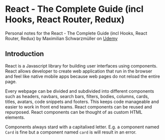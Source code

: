 # React - The Complete Guide (incl Hooks, React Router, Redux)

Personal notes for the React - The Complete Guide (incl Hooks, React Router, Redux) by Maximilian Schwarzmüller on [Udemy](https://www.udemy.com/react-the-complete-guide-incl-redux/)

## Introduction

React is a Javascript library for building user interfaces using components. React allows developer to create web application that run in the browser and feel like native mobile apps because web pages do not reload the entire page.

Every webpage can be divided and subdivided into different components such as headers, navbars, search bars, filters, bodies, columns, cards, titles, avatars, code snippets and footers. This keeps code manageable and easier to work in front end teams. React components can be reused and repurposed. React components can be thought of as custom HTML elements.

Components always stard with a capitalixed letter. E.g. a component named `Card` is fine but a component named `card` is will result in an error.
